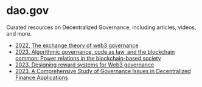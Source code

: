 # dao.gov
Curated resources on Decentralized Governance, including articles, videos, and more.


+ [2022, The exchange theory of web3 governance](https://onlinelibrary.wiley.com/doi/epdf/10.1111/kykl.12345)
+ [2023. Algorithmic governance, code as law, and the blockchain common: Power relations in the blockchain-based society](https://www.frontiersin.org/articles/10.3389/fbloc.2023.1109544/full)
+ [2023. Designing reward systems for Web3 governance](https://a16zcrypto.com/posts/article/designing-reward-systems-for-web3-governance/)
+ [2023. A Comprehensive Study of Governance Issues in Decentralized Finance Applications](https://arxiv.org/pdf/2311.01433.pdf)

